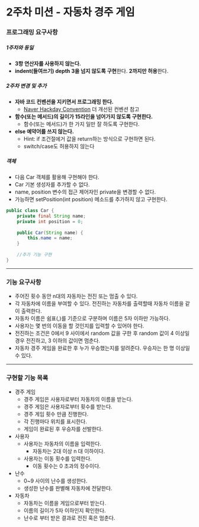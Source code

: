 # 2주차 미션 - 자동차 경주 게임

### 프로그래밍 요구사항

##### 1주차와 동일

* **3항 연산자를 사용하지 않는다.**
* **indent(들여쓰기) depth 3을 넘지 않도록 구현**한다. **2까지만 허용**한다.

##### 2주차 변경 및 추가

* **자바 코드 컨벤션을 지키면서 프로그래밍 한다.**
  * [Naver Hackday Convention](https://naver.github.io/hackday-conventions-java/) 더 개선된 컨벤션 참고
* **함수(또는 메서드)의 길이가 15라인을 넘어가지 않도록 구현한다.**
  * 함수(또는 메서드)가 한 가지 일만 잘 하도록 구현한다.
* **else 예약어를 쓰지 않는다.**
  * Hint: if 조건절에거 값을 return하는 방식으로 구현하면 된다.
  * switch/case도 허용하지 않는다

##### 객체

* 다음 Car 객체를 활용해 구현해야 한다.
* Car 기본 생성자를 추가할 수 없다.
* name, position 변수의 접근 제어자인 private을 변경할 수 없다.
* 가능하면 setPosition(int position) 메소드를 추가하지 않고 구현한다.

```java
public class Car {
    private final String name;
    private int position = 0;
    
    public Car(String name) {
        this.name = name;
    }
    
    //추가 기능 구현
}
```



---

### 기능 요구사항

* 주어진 횟수 동안 n대의 자동차는 전진 또는 멈출 수 있다.
* 각 자동차에 이름을 부여할 수 있다. 전진하는 자동차를 출력할때 자동차 이름을 같이 출력한다.
* 자동차 이름은 쉼표(,)를 기준으로 구분하며 이름은 5자 이하만 가능하다.
* 사용자는 몇 번의 이동을 할 것인지를 입력할 수 있어야 한다.
* 전진하는 조건은 0에서 9 사이에서 random 값을 구한 후 random 값이 4 이상일 경우 전진하고, 3 이하의 값이면 멈춘다.
* 자동차 경주 게임을 완료한 후 누가 우승했는지를 알려준다. 우승자는 한 명 이상일 수 있다.

----

### 구현할 기능 목록

* 경주 게임
  * 경주 게임은 사용자로부터 자동차의 이름을 받는다.
  * 경주 게임은 사용자로부터 횟수를 받는다.
  * 경주 게임 횟수 만큼 진행한다.
  * 각 진행마다 위치를 표시한다.
  * 게임이 완료된 후 우승자를 선발한다.
* 사용자
  * 사용자는 자동차의 이름을 입력한다. 
    * 자동차는 2대 이상 n 대 이하이다.
  * 사용자는 이동 횟수를 입력한다.
    * 이동 횟수는 0 초과의 정수이다.
* 난수
  * 0~9 사이의 난수를 생성한다.
  * 생성한 난수를 판별해 자동차에 전달한다.
* 자동차
  * 자동차는 이름을 게임으로부터 받는다.
  * 이름의 길이가 5자 이하인지 확인한다.
  * 난수로 부터 받은 결과로 전진 혹은 멈춘다.
